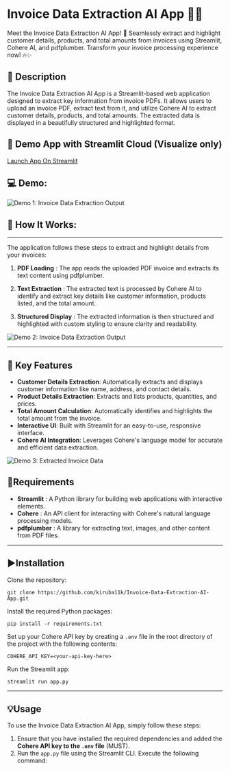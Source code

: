 # Invoice Data Extraction AI App 🧾🤖

Meet the Invoice Data Extraction AI App! 🚀 Seamlessly extract and highlight customer details, products, and total amounts from invoices using Streamlit, Cohere AI, and pdfplumber. Transform your invoice processing experience now! 🔥✨

## 📝 Description
The Invoice Data Extraction AI App is a Streamlit-based web application designed to extract key information from invoice PDFs. It allows users to upload an invoice PDF, extract text from it, and utilize Cohere AI to extract customer details, products, and total amounts. The extracted data is displayed in a beautifully structured and highlighted format.

## 📢 Demo App with Streamlit Cloud (Visualize only)

[Launch App On Streamlit](https://invoiceaixtract.streamlit.app/)

## 💻 Demo:
![Demo 1: Invoice Data Extraction Output](img/invoice1.jpg)

## 🎯 How It Works:
------------


The application follows these steps to extract and highlight details from your invoices:

1. **PDF Loading** : The app reads the uploaded PDF invoice and extracts its text content using pdfplumber.

2. **Text Extraction** : The extracted text is processed by Cohere AI to identify and extract key details like customer information, products listed, and the total amount.

3. **Structured Display** : The extracted information is then structured and highlighted with custom styling to ensure clarity and readability.

![Demo 2: Invoice Data Extraction Output](img/invoice2.jpg)

--- 
## 🎯 Key Features

- **Customer Details Extraction**: Automatically extracts and displays customer information like name, address, and contact details.
- **Product Details Extraction**: Extracts and lists products, quantities, and prices.
- **Total Amount Calculation**: Automatically identifies and highlights the total amount from the invoice.
- **Interactive UI**: Built with Streamlit for an easy-to-use, responsive interface.
- **Cohere AI Integration**: Leverages Cohere's language model for accurate and efficient data extraction.

![Demo 3: Extracted Invoice Data](img/invoice3.jpg)

## 🌟Requirements

- **Streamlit** : A Python library for building web applications with interactive elements.
- **Cohere** : An API client for interacting with Cohere's natural language processing models.
- **pdfplumber** : A library for extracting text, images, and other content from PDF files.

--- 

## ▶️Installation

Clone the repository:

`git clone https://github.com/kiruba11k/Invoice-Data-Extraction-AI-App.git`

Install the required Python packages:

`pip install -r requirements.txt`

Set up your Cohere API key by creating a `.env` file in the root directory of the project with the following contents:

`COHERE_API_KEY=<your-api-key-here>`

Run the Streamlit app:

`streamlit run app.py`

---

## 💡Usage

To use the Invoice Data Extraction AI App, simply follow these steps:

1. Ensure that you have installed the required dependencies and added the **Cohere API key to the `.env` file** (MUST).
2. Run the `app.py` file using the Streamlit CLI. Execute the following command:
